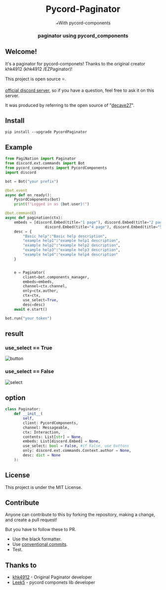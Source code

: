 <div align="center">
    <div>
        <h1>Pycord-Paginator</h1>
        <span> <a href="https://pypi.org/project/pycord-components"><img src="https://raw.githubusercontent.com/kiki7000/discord.py-components/master/.github/logo.png" alt="discord-components logo" height="10" style="border-radius: 50%"></a>With pycord-components</span>
    </div>
    <div>
    </div>
    <div>
        <h3>paginator using pycord_components</h3>
    </div>
</div>

## Welcome!
It's a paginator for pycord-componets! Thanks to the original creator khk4912 (khk4912 /EZPaginator)!

This project is open source ⭐.

[official discord server](https://shrt.kro.kr/discord), so if you have a question, feel free to ask it on this server.

It was produced by referring to the open source of "[decave27](https://github.com/decave27/ButtonPaginator)".
## Install
```
pip install --upgrade PycordPaginator
```

## Example
```py
from PagiNation import Paginator
from discord.ext.commands import Bot
from pycord_components import PycordComponents
import discord

bot = Bot("your prefix")

@bot.event
async def on_ready():
    PycordComponents(bot)
    print(f"Logged in as {bot.user}!")

@bot.command()
async def pagination(ctx):
    embeds = [discord.Embed(title="1 page"), discord.Embed(title="2 page"), discord.Embed(title="3 page"),
                  discord.Embed(title="4 page"), discord.Embed(title="5 page")]
    desc = {
        "Basic help":"Basic help description",
        "example help1":"example help1 description",
        "example help2":"example help2 description",
        "example help3":"example help3 description",
        "example help4":"example help4 description"
    }


    e = Paginator(
        client=bot.components_manager,
        embeds=embeds,
        channel=ctx.channel,
        only=ctx.author,
        ctx=ctx,
        use_select=True,
        desc=desc)
    await e.start()

bot.run("your token")
```


## result
### use_select == True
![button](https://media.discordapp.net/attachments/889514827905630290/892211050114609182/2021_09_28_09_41_30_720.gif?width=585&height=644)


### use_select == False
![select](https://media.discordapp.net/attachments/889514827905630290/892211620506382406/2021_09_28_09_49_44_57.gif?width=585&height=644)

## option
```py
class Paginator:
    def __init__(
        self,
        client: PycordComponents,
        channel: Messageable,
        ctx: Interaction,
        contents: List[str] = None,
        embeds: List[discord.Embed] = None,
        use_select: bool = False, #if False, use buttons
        only: discord.ext.commands.Context.author = None,
        desc: dict = None
    ):
```

## License
This project is under the MIT License.

## Contribute
Anyone can contribute to this by forking the repository, making a change, and create a pull request!

But you have to follow these to PR.
+ Use the black formatter.
+ Use [conventional commits](https://www.conventionalcommits.org/en/v1.0.0/).
+ Test.

## Thanks to
+ [khk4912](https://github.com/khk4912/EZPaginator) - Original Paginator developer
+ [Leek5](https://github.com/Leek5/pycord-components) - pycord componets lib developer
